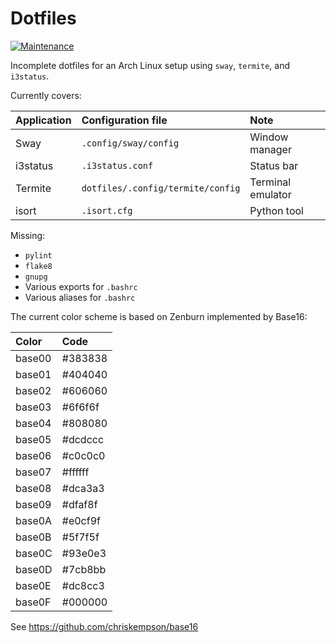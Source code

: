 # Dotfiles

[![Maintenance](https://img.shields.io/badge/Maintained%3F-yes-green.svg)](https://GitHub.com/Naereen/StrapDown.js/graphs/commit-activity)

Incomplete dotfiles for an Arch Linux setup using `sway`, `termite`, and
`i3status`.

Currently covers:

| Application | Configuration file                | Note              |
|:------------|:----------------------------------|:------------------|
| Sway        | `.config/sway/config`             | Window manager    |
| i3status    | `.i3status.conf`                  | Status bar        |
| Termite     | `dotfiles/.config/termite/config` | Terminal emulator |
| isort       | `.isort.cfg`                      | Python tool       |

Missing:
- `pylint`
- `flake8`
- `gnupg`
- Various exports for `.bashrc`
- Various aliases for `.bashrc`

The current color scheme is based on Zenburn implemented by Base16:

| Color  | Code    |
|:-------|:--------|
| base00 | #383838 |
| base01 | #404040 |
| base02 | #606060 |
| base03 | #6f6f6f |
| base04 | #808080 |
| base05 | #dcdccc |
| base06 | #c0c0c0 |
| base07 | #ffffff |
| base08 | #dca3a3 |
| base09 | #dfaf8f |
| base0A | #e0cf9f |
| base0B | #5f7f5f |
| base0C | #93e0e3 |
| base0D | #7cb8bb |
| base0E | #dc8cc3 |
| base0F | #000000 |

See https://github.com/chriskempson/base16
